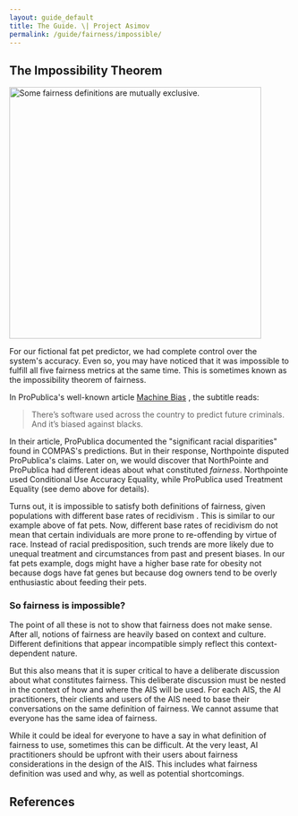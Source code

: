 ```yaml
---
layout: guide_default
title: The Guide. \| Project Asimov
permalink: /guide/fairness/impossible/
---
```


## The Impossibility Theorem

<div>
<img class="comic" width="450px" src="{{ "/assets/guide/comics/bongo_inverted.gif" | relative_url }}" title="Before working at Apple, Siri acted at Studio Ghibli." alt="Some fairness definitions are mutually exclusive.">
</div>

For our fictional fat pet predictor, we had complete control over the system's accuracy. Even so, you may have noticed that it was impossible to fulfill all five fairness metrics at the same time. This is sometimes known as the impossibility theorem of fairness.

In ProPublica's well-known article [Machine Bias](https://www.propublica.org/article/machine-bias-risk-assessments-in-criminal-sentencing) <dt-cite cite="angwin2016machine"></dt-cite>, the subtitle reads: 

> There’s software used across the country to predict future criminals. And it’s biased against blacks.

In their article, ProPublica documented the "significant racial disparities" found in COMPAS's predictions. But in their response, Northpointe disputed ProPublica's claims. Later on, we would discover that NorthPointe and ProPublica had different ideas about what constituted *fairness*. Northpointe used Conditional Use Accuracy Equality, while ProPublica used Treatment Equality (see demo above for details).

Turns out, it is impossible to satisfy both definitions of fairness, given populations with different base rates of recidivism <dt-cite cite="kleinberg2016inherent,chouldechova2017fair"></dt-cite>. This is similar to our example above of fat pets. Now, different base rates of recidivism do not mean that certain individuals are more prone to re-offending by virtue of race. Instead of racial predisposition, such trends are more likely due to unequal treatment and circumstances from past and present biases. In our fat pets example, dogs might have a higher base rate for obesity not because dogs have fat genes but because dog owners tend to be overly enthusiastic about feeding their pets.

### So fairness is impossible?

The point of all these is not to show that fairness does not make sense. After all, notions of fairness are heavily based on context and culture. Different definitions that appear incompatible simply reflect this context-dependent nature.

But this also means that it is super critical to have a deliberate discussion about what constitutes fairness. This deliberate discussion must be nested in the context of how and where the AIS will be used. For each AIS, the AI practitioners, their clients and users of the AIS need to base their conversations on the same definition of fairness. <span class="emph">We cannot assume that everyone has the same idea of fairness.</span>

While it could be ideal for everyone to have a say in what definition of fairness to use, sometimes this can be difficult. <span class="emph">At the very least, AI practitioners should be upfront with their users about fairness considerations in the design of the AIS. This includes what fairness definition was used and why, as well as potential shortcomings.</span>

<tofro prevtext="A Fair Fat Pet Predictor" prevlink="../fat_pet/" nexttext="Context-Free Fairness" nextlink="../context_free/"></tofro>

## References

<dt-bibliography></dt-bibliography>

<script type="text/bibliography">
@inproceedings{verma2018fairness,
  title={Fairness definitions explained},
  author={Verma, Sahil and Rubin, Julia},
  booktitle={2018 IEEE/ACM International Workshop on Software Fairness (FairWare)},
  pages={1--7},
  year={2018},
  organization={IEEE}
}

@inproceedings{dwork2012fairness,
  title={Fairness through awareness},
  author={Dwork, Cynthia and Hardt, Moritz and Pitassi, Toniann and Reingold, Omer and Zemel, Richard},
  booktitle={Proceedings of the 3rd innovations in theoretical computer science conference},
  pages={214--226},
  year={2012},
  organization={ACM}
}

@article{zliobaite2015relation,
  title={On the relation between accuracy and fairness in binary classification},
  author={Zliobaite, Indre},
  journal={arXiv preprint arXiv:1505.05723},
  year={2015}
}

@article{simoiu2017problem,
  title={The problem of infra-marginality in outcome tests for discrimination},
  author={Simoiu, Camelia and Corbett-Davies, Sam and Goel, Sharad and others},
  journal={The Annals of Applied Statistics},
  volume={11},
  number={3},
  pages={1193--1216},
  year={2017},
  publisher={Institute of Mathematical Statistics}
}

@inproceedings{corbett2017algorithmic,
  title={Algorithmic decision making and the cost of fairness},
  author={Corbett-Davies, Sam and Pierson, Emma and Feller, Avi and Goel, Sharad and Huq, Aziz},
  booktitle={Proceedings of the 23rd ACM SIGKDD International Conference on Knowledge Discovery and Data Mining},
  pages={797--806},
  year={2017},
  organization={ACM}
}

@article{chouldechova2017fair,
  title={Fair prediction with disparate impact: A study of bias in recidivism prediction instruments},
  author={Chouldechova, Alexandra},
  journal={Big data},
  volume={5},
  number={2},
  pages={153--163},
  year={2017},
  publisher={Mary Ann Liebert, Inc. 140 Huguenot Street, 3rd Floor New Rochelle, NY 10801 USA}
}

@inproceedings{hardt2016equality,
  title={Equality of opportunity in supervised learning},
  author={Hardt, Moritz and Price, Eric and Srebro, Nati and others},
  booktitle={Advances in neural information processing systems},
  pages={3315--3323},
  year={2016}
}

@inproceedings{kusner2017counterfactual,
  title={Counterfactual fairness},
  author={Kusner, Matt J and Loftus, Joshua and Russell, Chris and Silva, Ricardo},
  booktitle={Advances in Neural Information Processing Systems},
  pages={4066--4076},
  year={2017}
}

@article{berk2018fairness,
  title={Fairness in criminal justice risk assessments: The state of the art},
  author={Berk, Richard and Heidari, Hoda and Jabbari, Shahin and Kearns, Michael and Roth, Aaron},
  journal={Sociological Methods \& Research},
  pages={0049124118782533},
  year={2018},
  publisher={Sage Publications Sage CA: Los Angeles, CA}
}

@inproceedings{zafar2017fairness,
  title={Fairness beyond disparate treatment \& disparate impact: Learning classification without disparate mistreatment},
  author={Zafar, Muhammad Bilal and Valera, Isabel and Gomez Rodriguez, Manuel and Gummadi, Krishna P},
  booktitle={Proceedings of the 26th International Conference on World Wide Web},
  pages={1171--1180},
  year={2017},
  organization={International World Wide Web Conferences Steering Committee}
}

@article{kleinberg2016inherent,
  title={Inherent trade-offs in the fair determination of risk scores},
  author={Kleinberg, Jon and Mullainathan, Sendhil and Raghavan, Manish},
  journal={arXiv preprint arXiv:1609.05807},
  year={2016}
}

@inproceedings{galhotra2017fairness,
  title={Fairness testing: testing software for discrimination},
  author={Galhotra, Sainyam and Brun, Yuriy and Meliou, Alexandra},
  booktitle={Proceedings of the 2017 11th Joint Meeting on Foundations of Software Engineering},
  pages={498--510},
  year={2017},
  organization={ACM}
}

@inproceedings{kilbertus2017avoiding,
  title={Avoiding discrimination through causal reasoning},
  author={Kilbertus, Niki and Carulla, Mateo Rojas and Parascandolo, Giambattista and Hardt, Moritz and Janzing, Dominik and Sch{\"o}lkopf, Bernhard},
  booktitle={Advances in Neural Information Processing Systems},
  pages={656--666},
  year={2017}
}

@inproceedings{nabi2018fair,
  title={Fair inference on outcomes},
  author={Nabi, Razieh and Shpitser, Ilya},
  booktitle={Thirty-Second AAAI Conference on Artificial Intelligence},
  year={2018}
}

@inproceedings{narayanan2018translation,
  title={Translation tutorial: 21 fairness definitions and their politics},
  author={Narayanan, Arvind},
  booktitle={Proc. Conf. Fairness Accountability Transp., New York, USA},
  year={2018}
}

@article{brennan2009evaluating,
  title={Evaluating the predictive validity of the COMPAS risk and needs assessment system},
  author={Brennan, Tim and Dieterich, William and Ehret, Beate},
  journal={Criminal Justice and Behavior},
  volume={36},
  number={1},
  pages={21--40},
  year={2009},
  publisher={Sage Publications Sage CA: Los Angeles, CA}
}

@article{angwin2016machine,
  title={Machine bias},
  author={Angwin, Julia and Larson, Jeff and Mattu, Surya and Kirchner, Lauren},
  journal={ProPublica, May},
  volume={23},
  year={2016}
}

@article{ingold2016amazon,
  title={Amazon doesn’t consider the race of its customers. Should It},
  author={Ingold, David and Soper, Spencer},
  journal={Bloomberg News},
  year={2016}
}

@inproceedings{selbst2019fairness,
  title={Fairness and abstraction in sociotechnical systems},
  author={Selbst, Andrew D and Boyd, Danah and Friedler, Sorelle A and Venkatasubramanian, Suresh and Vertesi, Janet},
  booktitle={Proceedings of the Conference on Fairness, Accountability, and Transparency},
  pages={59--68},
  year={2019},
  organization={ACM}
}

@article{westen1982empty,
  title={The empty idea of equality},
  author={Westen, Peter},
  journal={Harvard Law Review},
  pages={537--596},
  year={1982},
  publisher={JSTOR}
}

</script>
